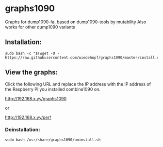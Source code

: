 # graphs1090
Graphs for dump1090-fa, based on dump1090-tools by mutability
Also works for other dump1090 variants

## Installation:
```
sudo bash -c "$(wget -O - https://raw.githubusercontent.com/wiedehopf/graphs1090/master/install.sh)"
```
## View the graphs:

Click the following URL and replace the IP address with the IP address of the Raspberry Pi you installed combine1090 on.

http://192.168.x.yy/graphs1090

or

http://192.168.x.yy/perf


### Deinstallation:
```
sudo bash /usr/share/graphs1090/uninstall.sh
```
